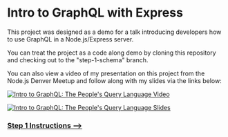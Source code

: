 # Intro to GraphQL with Express

This project was designed as a demo for a talk introducing developers how to use GraphQL in a Node.js/Express server.

You can treat the project as a code along demo by cloning this repository and checking out to the "step-1-schema" branch.

You can also view a video of my presentation on this project from the Node.js Denver Meetup and follow along with my slides via the links below:

[![Intro to GraphQL: The People's Query Language Video](https://i.imgur.com/EQ0BrgX.png)](http://www.youtube.com/watch?v=1sSizCGqcwY "Intro to GraphQL: The People's Query Language")

[![Intro to GraphQL: The People's Query Language Slides](https://i.imgur.com/dY2aSmP.png)](https://docs.google.com/presentation/d/e/2PACX-1vQRaceX0N7eNwArXpdU3n7xQNBgENydShseH5PaCOo8zzkFuKtZcz6A4guH-HMfdSXfweJ8uUd2yCbU/pub?start=false&loop=false&delayms=3000)

### [Step 1 Instructions -->](https://github.com/isaacmillercodes/petstagram-graphql-backend/blob/step-1-schema/README.md)
